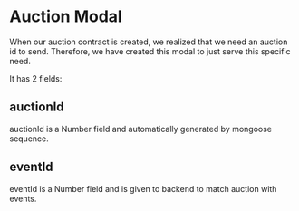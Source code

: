 # Auction Modal

When our auction contract is created, we realized that we need an auction id to send. Therefore, we have created this modal to just serve this specific need.

It has 2 fields:

## auctionId
auctionId is a Number field and automatically generated by mongoose sequence.

## eventId
eventId is a Number field and is given to backend to match auction with events.